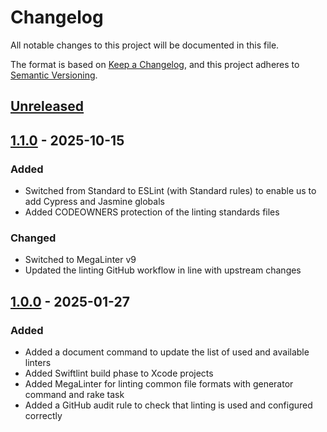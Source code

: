 <!-- markdownlint-disable-file MD024 -->
# Changelog

All notable changes to this project will be documented in this file.

The format is based on [Keep a Changelog](https://keepachangelog.com/en/1.0.0/),
and this project adheres to [Semantic Versioning](https://semver.org/spec/v2.0.0.html).

## [Unreleased]

## [1.1.0] - 2025-10-15

### Added

- Switched from Standard to ESLint (with Standard rules) to enable us to add Cypress and Jasmine globals
- Added CODEOWNERS protection of the linting standards files

### Changed

- Switched to MegaLinter v9
- Updated the linting GitHub workflow in line with upstream changes

## [1.0.0] - 2025-01-27

### Added

- Added a document command to update the list of used and available linters
- Added Swiftlint build phase to Xcode projects
- Added MegaLinter for linting common file formats with generator command and rake task
- Added a GitHub audit rule to check that linting is used and configured correctly

[unreleased]: https://github.com/HealthDataInsight/way_of_working-code_linting-hdi/compare/v1.1.0...HEAD
[1.1.0]: https://github.com/HealthDataInsight/way_of_working-code_linting-hdi/compare/v1.0.0...v1.1.0
[1.0.0]: https://github.com/HealthDataInsight/way_of_working-code_linting-hdi/releases/tag/v1.0.0
